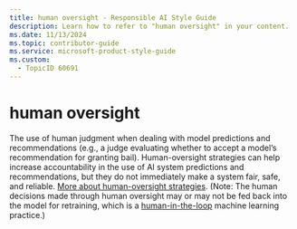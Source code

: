 ```yaml
---
title: human oversight - Responsible AI Style Guide
description: Learn how to refer to "human oversight" in your content.
ms.date: 11/13/2024
ms.topic: contributor-guide
ms.service: microsoft-product-style-guide
ms.custom:
  - TopicID 60691
---
```



# human oversight

The use of human judgment when dealing with model predictions and recommendations (e.g., a judge evaluating whether to accept a model’s recommendation for granting bail). Human-oversight strategies can help increase accountability in the use of AI system predictions and recommendations, but they do not immediately make a system fair, safe, and reliable. [More about human-oversight strategies](~\responsible-ai-style-guide\appendix\appendix-2-human-oversight-.md). (Note: The human decisions made through human oversight may or may not be fed back into the model for retraining, which is a [human-in-the-loop](~\responsible-ai-style-guide\a-z-word-list\h\human-in-the-loop-human-in-the-loop-adj.md) machine learning practice.)
